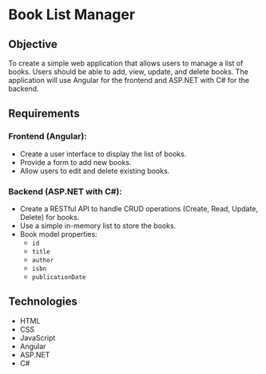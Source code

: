 # Book List Manager  

## Objective  
To create a simple web application that allows users to manage a list of books. Users should be able to add, view, update, and delete books. The application will use Angular for the frontend and ASP.NET with C# for the backend.  

## Requirements  

### Frontend (Angular):  
- Create a user interface to display the list of books.  
- Provide a form to add new books.  
- Allow users to edit and delete existing books.  

### Backend (ASP.NET with C#):  
- Create a RESTful API to handle CRUD operations (Create, Read, Update, Delete) for books.  
- Use a simple in-memory list to store the books.  
- Book model properties:  
  - `id`  
  - `title`  
  - `author`  
  - `isbn`  
  - `publicationDate`  

## Technologies  
- HTML  
- CSS  
- JavaScript  
- Angular  
- ASP.NET  
- C#  
